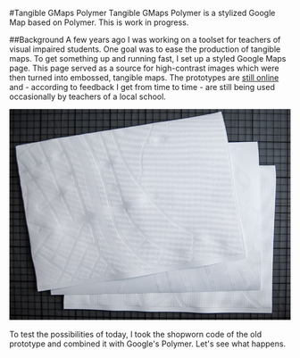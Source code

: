#Tangible GMaps Polymer
Tangible GMaps Polymer is a stylized Google Map based on Polymer.
This is work in progress.

##Background
A few years ago I was working on a toolset for teachers of visual impaired students. One goal was to ease the production of tangible maps.
To get something up and running fast, I set up a styled Google Maps page. This page served as a source for high-contrast images which were then turned into embossed, tangible maps.
The prototypes are <a href="http://www.arminbwagner.com/audiokarte">still online</a> and - according to feedback I get from time to time - are still being used occasionally by teachers of a local school.

![several tangible A4 sized maps](/tangible_maps.jpg?raw=true "tangible maps")

To test the possibilities of today, I took the shopworn code of the old prototype and combined it with Google's Polymer. Let's see what happens.
